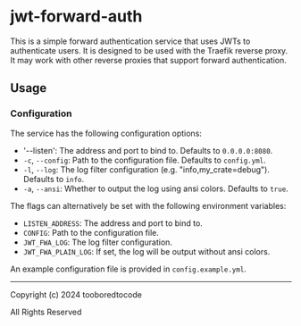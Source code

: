 # jwt-forward-auth

This is a simple forward authentication service that uses JWTs to authenticate users.
It is designed to be used with the Traefik reverse proxy.
It may work with other reverse proxies that support forward authentication.

## Usage

### Configuration
The service has the following configuration options:
- '--listen': The address and port to bind to. Defaults to `0.0.0.0:8080`.
- `-c`, `--config`: Path to the configuration file. Defaults to `config.yml`.
- `-l`, `--log`: The log filter configuration (e.g. "info,my_crate=debug"). Defaults to `info`.
- `-a`, `--ansi`: Whether to output the log using ansi colors. Defaults to `true`.

The flags can alternatively be set with the following environment variables:
- `LISTEN_ADDRESS`: The address and port to bind to.
- `CONFIG`: Path to the configuration file.
- `JWT_FWA_LOG`: The log filter configuration.
- `JWT_FWA_PLAIN_LOG`: If set, the log will be output without ansi colors.

An example configuration file is provided in `config.example.yml`.

---

Copyright (c) 2024 tooboredtocode

All Rights Reserved
